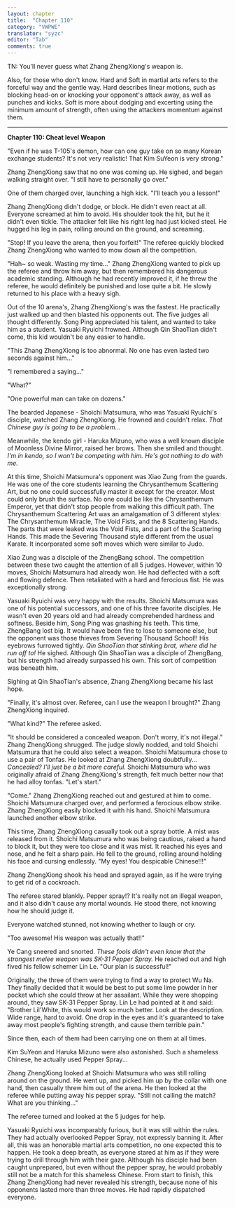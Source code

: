 ```yaml
---
layout: chapter
title:  "Chapter 110"
category: "VWPWE"
translator: "syzc"
editor: "Tab"
comments: true
---
```


TN: You'll never guess what Zhang ZhengXiong's weapon is.

Also, for those who don't know. Hard and Soft in martial arts refers to the forceful way and the gentle way. Hard describes linear motions, such as blocking head-on or knocking your opponent's attack away, as well as punches and kicks. Soft is more about dodging and excerting using the minimum amount of strength, often using the attackers momentum against them.

---

**Chapter 110: Cheat level Weapon**


"Even if he was T-105's demon, how can one guy take on so many Korean exchange students? It's not very realistic! That Kim SuYeon is very strong."

Zhang ZhengXiong saw that no one was coming up. He sighed, and began walking straight over. "I still have to personally go over."

One of them charged over, launching a high kick. "I'll teach you a lesson!"

Zhang ZhengXiong didn't dodge, or block. He didn't even react at all. Everyone screamed at him to avoid. His shoulder took the hit, but he it didn't even tickle. The attacker felt like his right leg had just kicked steel. He hugged his leg in pain, rolling around on the ground, and screaming.

"Stop! If you leave the arena, then you forfeit!" The referee quickly blocked Zhang ZhengXiong who wanted to mow down all the competition.

"Hah~ so weak. Wasting my time..." Zhang ZhengXiong wanted to pick up the referee and throw him away, but then remembered his dangerous academic standing. Although he had recently improved it, if he threw the referee, he would definitely be punished and lose quite a bit. He slowly returned to his place with a heavy sigh.

Out of the 10 arena's, Zhang ZhengXiong's was the fastest. He practically just walked up and then blasted his opponents out. The five judges all thought differently. Song Ping appreciated his talent, and wanted to take him as a student. Yasuaki Ryuichi frowned. Although Qin ShaoTian didn't come, this kid wouldn't be any easier to handle.

"This Zhang ZhengXiong is too abnormal. No one has even lasted two seconds against him..."

"I remembered a saying..."

"What?"

"One powerful man can take on dozens."

The bearded Japanese - Shoichi Matsumura, who was Yasuaki Ryuichi's disciple, watched Zhang ZhengXiong. He frowned and couldn't relax. *That Chinese guy is going to be a problem...*

Meanwhile, the kendo girl - Haruka Mizuno, who was a well known disciple of Moonless Divine Mirror, raised her brows. Then she smiled and thought. *I'm in kendo, so I won't be competing with him. He's got nothing to do with me.*

At this time, Shoichi Matsumura's opponent was Xiao Zung from the guards. He was one of the core students learning the Chrysanthemum Scattering Art, but no one could successfully master it except for the creator. Most could only brush the surface. No one could be like the Chrysanthemum Emperor, yet that didn't stop people from walking this difficult path. The Chrysanthemum Scattering Art was an amalgamation of 3 different styles: The Chrysanthemum Miracle, The Void Fists, and the 8 Scattering Hands. The parts that were leaked was the Void Fists, and a part of the Scattering Hands. This made the Severing Thousand style different from the usual Karate. It incorporated some soft moves which were similar to Judo.

Xiao Zung was a disciple of the ZhengBang school. The competition between these two caught the attention of all 5 judges. However, within 10 moves, Shoichi Matsumura had already won. He had deflected with a soft and flowing defence. Then retaliated with a hard and ferocious fist. He was exceptionally strong.

Yasuaki Ryuichi was very happy with the results. Shoichi Matsumura was one of his potential successors, and one of his three favorite disciples. He wasn't even 20 years old and had already comprehended hardness and softness. Beside him, Song Ping was gnashing his teeth. This time, ZhengBang lost big. It would have been fine to lose to someone else, but the opponent was those thieves from Severing Thousand School!! His eyebrows furrowed tightly. *Qin ShaoTian that stinking brat, where did he run off to!* He sighed. Although Qin ShaoTian was a disciple of ZhengBang, but his strength had already surpassed his own. This sort of competition was beneath him.

Sighing at Qin ShaoTian's absence, Zhang ZhengXiong became his last hope.

"Finally, it's almost over. Referee, can I use the weapon I brought?" Zhang ZhengXiong inquired.

"What kind?" The referee asked.

"It should be considered a concealed weapon. Don't worry, it's not illegal." Zhang ZhengXiong shrugged. The judge slowly nodded, and told Shoichi Matsumura that he could also select a weapon. Shoichi Matsumura chose to use a pair of Tonfas. He looked at Zhang ZhengXiong doubtfully... *Concealed? I'll just be a bit more careful.* Shoichi Matsumura who was originally afraid of Zhang ZhengXiong's strength, felt much better now that he had alloy tonfas. "Let's start."

"Come." Zhang ZhengXiong reached out and gestured at him to come. Shoichi Matsumura charged over, and performed a ferocious elbow strike. Zhang ZhengXiong easily blocked it with his hand. Shoichi Matsumura launched another elbow strike.

This time, Zhang ZhengXiong casually took out a spray bottle. A mist was released from it. Shoichi Matsumura who was being cautious, raised a hand to block it, but they were too close and it was mist. It reached his eyes and nose, and he felt a sharp pain. He fell to the ground, rolling around holding his face and cursing endlessly. "My eyes! You despicable Chinese!!!"

Zhang ZhengXiong shook his head and sprayed again, as if he were trying to get rid of a cockroach. 

The referee stared blankly. Pepper spray!? It's really not an illegal weapon, and it also didn't cause any mortal wounds. He stood there, not knowing how he should judge it.

Everyone watched stunned, not knowing whether to laugh or cry.

"Too awesome! His weapon was actually that!!"

Ye Cang sneered and snorted. *These fools didn't even know that the strongest melee weapon was SK-31 Pepper Spray.* He reached out and high fived his fellow schemer Lin Le. "Our plan is successful!"

Originally, the three of them were trying to find a way to protect Wu Na. They finally decided that it would be best to put some lime powder in her pocket which she could throw at her assailant. While they were shopping around, they saw SK-31 Pepper Spray. Lin Le had pointed at it and said: "Brother Lil'White, this would work so much better. Look at the description. Wide range, hard to avoid. One drop in the eyes and it's guaranteed to take away most people's fighting strength, and cause them terrible pain."

Since then, each of them had been carrying one on them at all times.

Kim SuYeon and Haruka Mizuno were also astonished. Such a shameless Chinese, he actually used Pepper Spray...

Zhang ZhengXiong looked at Shoichi Matsumura who was still rolling around on the ground. He went up, and picked him up by the collar with one hand, then casually threw him out of the arena. He then looked at the referee while putting away his pepper spray. "Still not calling the match? What are you thinking..."

The referee turned and looked at the 5 judges for help.

Yasuaki Ryuichi was incomparably furious, but it was still within the rules. They had actually overlooked Pepper Spray, not expressly banning it. After all, this was an honorable martial arts competition, no one expected this to happen. He took a deep breath, as everyone stared at him as if they were trying to drill through him with their gaze. Although his disciple had been caught unprepared, but even without the pepper spray, he would probably still not be a match for this shameless Chinese. From start to finish, this Zhang ZhengXiong had never revealed his strength, because none of his opponents lasted more than three moves. He had rapidly dispatched everyone.
